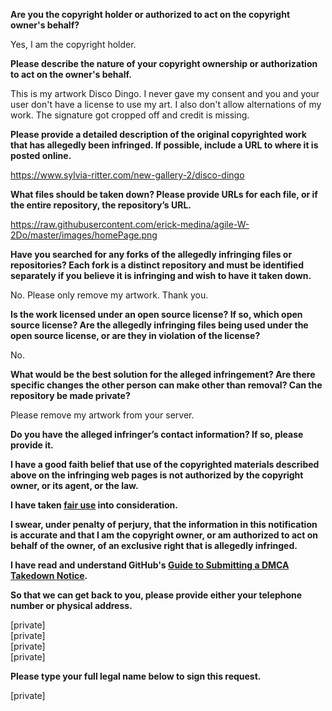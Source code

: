 **Are you the copyright holder or authorized to act on the copyright owner's behalf?**

Yes, I am the copyright holder.

**Please describe the nature of your copyright ownership or authorization to act on the owner's behalf.**

This is my artwork Disco Dingo. I never gave my consent and you and your user don't have a license to use my art. I also don't allow alternations of my work. The signature got cropped off and credit is missing.

**Please provide a detailed description of the original copyrighted work that has allegedly been infringed. If possible, include a URL to where it is posted online.**

https://www.sylvia-ritter.com/new-gallery-2/disco-dingo

**What files should be taken down? Please provide URLs for each file, or if the entire repository, the repository’s URL.**

https://raw.githubusercontent.com/erick-medina/agile-W-2Do/master/images/homePage.png

**Have you searched for any forks of the allegedly infringing files or repositories? Each fork is a distinct repository and must be identified separately if you believe it is infringing and wish to have it taken down.**

No. Please only remove my artwork. Thank you.

**Is the work licensed under an open source license? If so, which open source license? Are the allegedly infringing files being used under the open source license, or are they in violation of the license?**

No.

**What would be the best solution for the alleged infringement? Are there specific changes the other person can make other than removal? Can the repository be made private?**

Please remove my artwork from your server.

**Do you have the alleged infringer’s contact information? If so, please provide it.**

**I have a good faith belief that use of the copyrighted materials described above on the infringing web pages is not authorized by the copyright owner, or its agent, or the law.**

**I have taken <a href="https://www.lumendatabase.org/topics/22">fair use</a> into consideration.**

**I swear, under penalty of perjury, that the information in this notification is accurate and that I am the copyright owner, or am authorized to act on behalf of the owner, of an exclusive right that is allegedly infringed.**

**I have read and understand GitHub's <a href="https://help.github.com/articles/guide-to-submitting-a-dmca-takedown-notice/">Guide to Submitting a DMCA Takedown Notice</a>.**

**So that we can get back to you, please provide either your telephone number or physical address.**

[private]  
[private]  
[private]  
[private]

**Please type your full legal name below to sign this request.**

[private]
